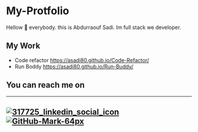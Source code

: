 # My-Protfolio
Hellow 👋 everybody.
this is Abdurraouf Sadi. Im full stack we developer.

## My Work
- Code refactor https://asadi80.github.io/Code-Refactor/
- Run Boddy https://asadi80.github.io/Run-Buddy/

## You can reach me on
---
[![317725_linkedin_social_icon](https://user-images.githubusercontent.com/89751266/140631331-e97c3a6d-52f7-4d12-b38f-33ca5a2fad7d.png)][1][![GitHub-Mark-64px](https://user-images.ithubusercontent.com/89751266/140631359-c2fe145d-73ea-4500-9baf-624b912a6b25.png)][2]
---
[1]: https://www.linkedin.com/in/abdurraouf-sadi/
[2]: https://github.com/asadi80
